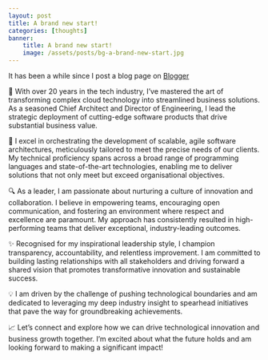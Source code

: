 ```yaml
---
layout: post
title: A brand new start!
categories: [thoughts]
banner:
    title: A brand new start!
    image: /assets/posts/bg-a-brand-new-start.jpg
---
```


It has been a while since I post a blog page on [Blogger](https://elvishsu66.blogspot.com)

🌟 With over 20 years in the tech industry, I’ve mastered the art of transforming complex cloud technology into streamlined business solutions. As a seasoned Chief Architect and Director of Engineering, I lead the strategic deployment of cutting-edge software products that drive substantial business value.

🚀 I excel in orchestrating the development of scalable, agile software architectures, meticulously tailored to meet the precise needs of our clients. My technical proficiency spans across a broad range of programming languages and state-of-the-art technologies, enabling me to deliver solutions that not only meet but exceed organisational objectives.

🔍 As a leader, I am passionate about nurturing a culture of innovation and collaboration. I believe in empowering teams, encouraging open communication, and fostering an environment where respect and excellence are paramount. My approach has consistently resulted in high-performing teams that deliver exceptional, industry-leading outcomes.

✨ Recognised for my inspirational leadership style, I champion transparency, accountability, and relentless improvement. I am committed to building lasting relationships with all stakeholders and driving forward a shared vision that promotes transformative innovation and sustainable success.

💡 I am driven by the challenge of pushing technological boundaries and am dedicated to leveraging my deep industry insight to spearhead initiatives that pave the way for groundbreaking achievements.

📈 Let’s connect and explore how we can drive technological innovation and business growth together. I’m excited about what the future holds and am looking forward to making a significant impact!